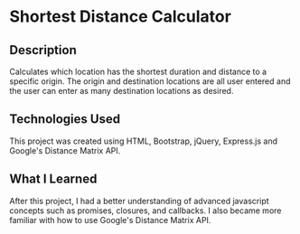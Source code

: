 # Shortest Distance Calculator
## Description
Calculates which location has the shortest duration and distance to a specific origin. The origin and destination locations are all user entered and the user can enter as many destination locations as desired.

## Technologies Used
This project was created using HTML, Bootstrap, jQuery, Express.js and Google's Distance Matrix API. 

## What I Learned
After this project, I had a better understanding of advanced javascript concepts such as promises, closures, and callbacks. I also became more familiar with how to use Google's Distance Matrix API. 
